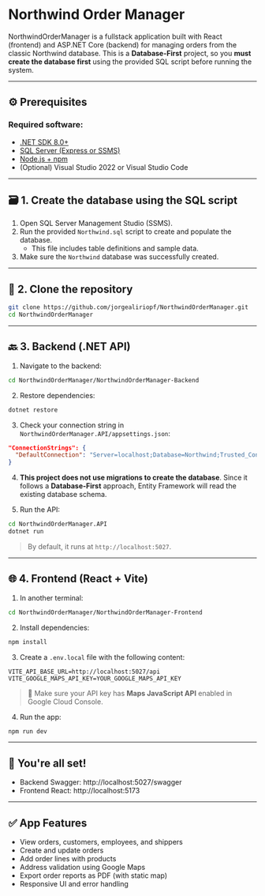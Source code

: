 # Northwind Order Manager

NorthwindOrderManager is a fullstack application built with React (frontend) and ASP.NET Core (backend) for managing orders from the classic Northwind database. This is a **Database-First** project, so you **must create the database first** using the provided SQL script before running the system.

---

## ⚙️ Prerequisites

### Required software:

- [.NET SDK 8.0+](https://dotnet.microsoft.com/download)
- [SQL Server (Express or SSMS)](https://aka.ms/ssms)
- [Node.js + npm](https://nodejs.org/)
- (Optional) Visual Studio 2022 or Visual Studio Code

---

## 🗃️ 1. Create the database using the SQL script

1. Open SQL Server Management Studio (SSMS).
2. Run the provided `Northwind.sql` script to create and populate the database.
   - This file includes table definitions and sample data.
3. Make sure the `Northwind` database was successfully created.

---

## 📁 2. Clone the repository

```bash
git clone https://github.com/jorgealiriopf/NorthwindOrderManager.git
cd NorthwindOrderManager
```

---

## 🔙 3. Backend (.NET API)

1. Navigate to the backend:

```bash
cd NorthwindOrderManager/NorthwindOrderManager-Backend
```

2. Restore dependencies:

```bash
dotnet restore
```

3. Check your connection string in `NorthwindOrderManager.API/appsettings.json`:

```json
"ConnectionStrings": {
  "DefaultConnection": "Server=localhost;Database=Northwind;Trusted_Connection=True;TrustServerCertificate=True;"
}
```

4. **This project does not use migrations to create the database**. Since it follows a **Database-First** approach, Entity Framework will read the existing database schema.

5. Run the API:

```bash
cd NorthwindOrderManager.API
dotnet run
```

> By default, it runs at `http://localhost:5027`.

---

## 🌐 4. Frontend (React + Vite)

1. In another terminal:

```bash
cd NorthwindOrderManager/NorthwindOrderManager-Frontend
```

2. Install dependencies:

```bash
npm install
```

3. Create a `.env.local` file with the following content:

```env
VITE_API_BASE_URL=http://localhost:5027/api
VITE_GOOGLE_MAPS_API_KEY=YOUR_GOOGLE_MAPS_API_KEY
```

> 🔑 Make sure your API key has **Maps JavaScript API** enabled in Google Cloud Console.

4. Run the app:

```bash
npm run dev
```

---

## 🚀 You're all set!

- Backend Swagger: http://localhost:5027/swagger
- Frontend React: http://localhost:5173

---

## ✅ App Features

- View orders, customers, employees, and shippers
- Create and update orders
- Add order lines with products
- Address validation using Google Maps
- Export order reports as PDF (with static map)
- Responsive UI and error handling